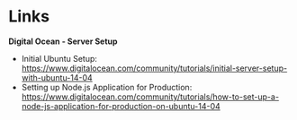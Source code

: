 # Links
**Digital Ocean - Server Setup**
* Initial Ubuntu Setup: https://www.digitalocean.com/community/tutorials/initial-server-setup-with-ubuntu-14-04
* Setting up Node.js Application for Production: https://www.digitalocean.com/community/tutorials/how-to-set-up-a-node-js-application-for-production-on-ubuntu-14-04  